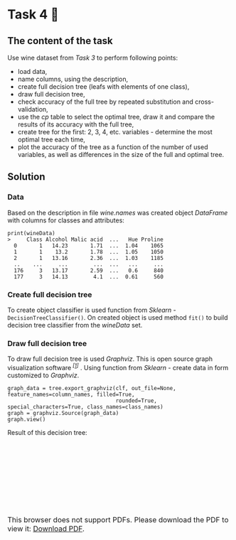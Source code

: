# Task 4 :seedling:
## The content of the task
Use wine dataset from _Task 3_ to perform following points:
* load data,
* name columns, using the description,
* create full decision tree (leafs with elements of one class),
* draw full decision tree,
* check accuracy of the full tree by repeated substitution and cross-validation,
* use the _cp_ table to select the optimal tree, draw it and compare the results of its
accuracy with the full tree,
* create tree for the first: 2, 3, 4, etc. variables - determine the most optimal tree each time,
* plot the accuracy of the tree as a function of the number of used variables, as well 
as differences in the size of the full and optimal tree.

## Solution
### Data
Based on the description in file _wine.names_ was created object _DataFrame_ with columns for
classes and attributes:
```
print(wineData)
>     Class Alcohol Malic acid  ...   Hue Proline
  0       1   14.23       1.71  ...  1.04    1065
  1       1    13.2       1.78  ...  1.05    1050
  2       1   13.16       2.36  ...  1.03    1185
  ..    ...     ...        ...  ...   ...     ...
  176     3   13.17       2.59  ...   0.6     840
  177     3   14.13        4.1  ...  0.61     560
```

### Create full decision tree
To create object classifier is used function from _Sklearn_ - `DecisionTreeClassifier()`.
On created object is used method `fit()` to build decision tree classifier from the _wineData_ set.


### Draw full decision tree
To draw full decision tree is used _Graphviz_. This is open source graph visualization software<sup> _[[1]]_</sup>&nbsp;.
Using function from _Sklearn_ - create data in form customized to _Graphviz_.
```
graph_data = tree.export_graphviz(clf, out_file=None, feature_names=column_names, filled=True,
                                  rounded=True, special_characters=True, class_names=class_names)
graph = graphviz.Source(graph_data)
graph.view()
```
Result of this decision tree:

<object data="https://raw.githubusercontent.com/Stanisz96/SED/master/Task4/Source.gv.pdf" type="application/pdf" height="100%" width="100%">
    <embed src="https://raw.githubusercontent.com/Stanisz96/SED/master/Task4/Source.gv.pdf">
        <p><font size="3">This browser does not support PDFs. Please download the PDF to view it: <a href="http://yoursite.com/the.pdf">Download PDF</a>.</font></p>
    </embed>
</object>


[1]: https://www.graphviz.org/
